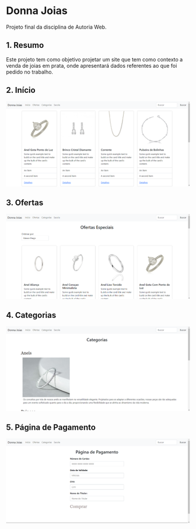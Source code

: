 # Donna Joias

Projeto final da disciplina de Autoria Web.

## 1. Resumo

Este projeto tem como objetivo projetar um site que tem como contexto a venda de joias em prata, onde apresentará dados referentes ao que foi pedido no trabalho.

## 2. Início
   
![Início](/images/home.png)

## 3. Ofertas

![Ofertas](/images/ofertas.png)

## 4. Categorias

![Categorias](/images/categorias.png)

## 5. Página de Pagamento

![Pagamento](/images/pagamento.png)